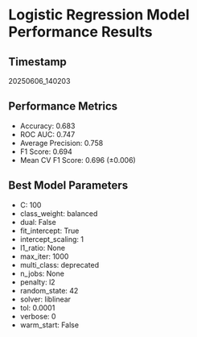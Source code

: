 # Logistic Regression Model Performance Results

## Timestamp
20250606_140203

## Performance Metrics
- Accuracy: 0.683
- ROC AUC: 0.747
- Average Precision: 0.758
- F1 Score: 0.694
- Mean CV F1 Score: 0.696 (±0.006)

## Best Model Parameters
- C: 100
- class_weight: balanced
- dual: False
- fit_intercept: True
- intercept_scaling: 1
- l1_ratio: None
- max_iter: 1000
- multi_class: deprecated
- n_jobs: None
- penalty: l2
- random_state: 42
- solver: liblinear
- tol: 0.0001
- verbose: 0
- warm_start: False
